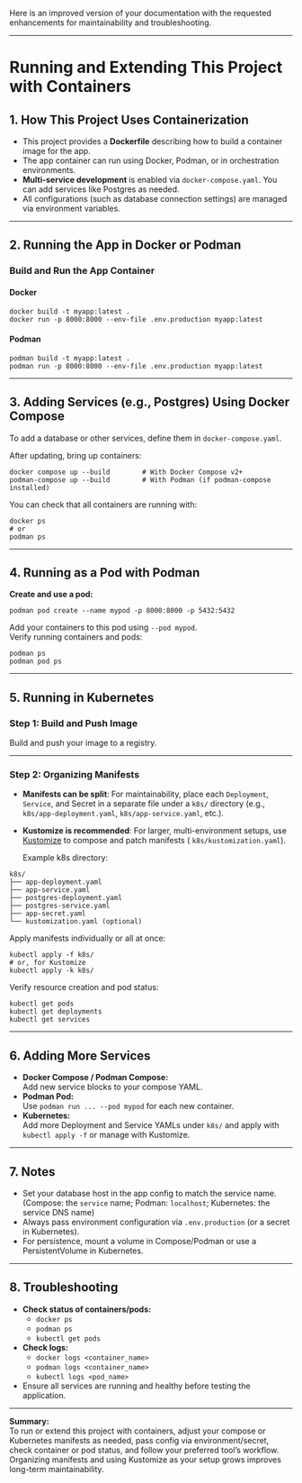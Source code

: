 Here is an improved version of your documentation with the requested enhancements for maintainability and
troubleshooting.

---

# Running and Extending This Project with Containers

## 1. **How This Project Uses Containerization**

- This project provides a **Dockerfile** describing how to build a container image for the app.
- The app container can run using Docker, Podman, or in orchestration environments.
- **Multi-service development** is enabled via `docker-compose.yaml`. You can add services like Postgres as needed.
- All configurations (such as database connection settings) are managed via environment variables.

---

## 2. **Running the App in Docker or Podman**

### **Build and Run the App Container**

#### **Docker**

```shell
docker build -t myapp:latest .
docker run -p 8000:8000 --env-file .env.production myapp:latest
```

#### **Podman**

```shell
podman build -t myapp:latest .
podman run -p 8000:8000 --env-file .env.production myapp:latest
```

---

## 3. **Adding Services (e.g., Postgres) Using Docker Compose**

To add a database or other services, define them in `docker-compose.yaml`.

After updating, bring up containers:

```shell
docker compose up --build        # With Docker Compose v2+
podman-compose up --build        # With Podman (if podman-compose installed)
```

You can check that all containers are running with:

```shell
docker ps
# or
podman ps
```

---

## 4. **Running as a Pod with Podman**

**Create and use a pod:**

```shell
podman pod create --name mypod -p 8000:8000 -p 5432:5432
```

Add your containers to this pod using `--pod mypod`.  
Verify running containers and pods:

```shell
podman ps
podman pod ps
```

---

## 5. **Running in Kubernetes**

### **Step 1: Build and Push Image**

Build and push your image to a registry.

---

### **Step 2: Organizing Manifests**

- **Manifests can be split**: For maintainability, place each `Deployment`, `Service`, and Secret in a separate file
  under a `k8s/` directory (e.g., `k8s/app-deployment.yaml`, `k8s/app-service.yaml`, etc.).
- **Kustomize is recommended**: For larger, multi-environment setups,
  use [Kustomize](https://kubectl.docs.kubernetes.io/references/kustomize/) to compose and patch manifests (
  `k8s/kustomization.yaml`).

  Example k8s directory:

```textmate
k8s/
├── app-deployment.yaml
├── app-service.yaml
├── postgres-deployment.yaml
├── postgres-service.yaml
├── app-secret.yaml
└── kustomization.yaml (optional)
```

Apply manifests individually or all at once:

```shell
kubectl apply -f k8s/
# or, for Kustomize
kubectl apply -k k8s/
```

Verify resource creation and pod status:

```shell
kubectl get pods
kubectl get deployments
kubectl get services
```

---

## 6. **Adding More Services**

- **Docker Compose / Podman Compose:**  
  Add new service blocks to your compose YAML.
- **Podman Pod:**  
  Use `podman run ... --pod mypod` for each new container.
- **Kubernetes:**  
  Add more Deployment and Service YAMLs under `k8s/` and apply with `kubectl apply -f` or manage with Kustomize.

---

## 7. **Notes**

- Set your database host in the app config to match the service name. (Compose: the `service` name; Podman: `localhost`;
  Kubernetes: the service DNS name)
- Always pass environment configuration via `.env.production` (or a secret in Kubernetes).
- For persistence, mount a volume in Compose/Podman or use a PersistentVolume in Kubernetes.

---

## 8. **Troubleshooting**

- **Check status of containers/pods:**
    - `docker ps`
    - `podman ps`
    - `kubectl get pods`
- **Check logs:**
    - `docker logs <container_name>`
    - `podman logs <container_name>`
    - `kubectl logs <pod_name>`
- Ensure all services are running and healthy before testing the application.

---

**Summary:**  
To run or extend this project with containers, adjust your compose or Kubernetes manifests as needed, pass config via
environment/secret, check container or pod status, and follow your preferred tool’s workflow. Organizing manifests and
using Kustomize as your setup grows improves long-term maintainability.